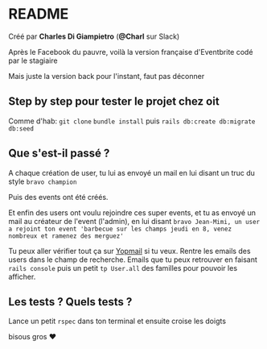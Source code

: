 # README

Créé par **Charles Di Giampietro** (**@Charl** sur Slack)

Après le Facebook du pauvre, voilà la version française d'Eventbrite codé par le stagiaire

Mais juste la version back pour l'instant, faut pas déconner

## Step by step pour tester le projet chez oit

Comme d'hab: `git clone` `bundle install` puis `rails db:create db:migrate db:seed`

## Que s'est-il passé ?

A chaque création de user, tu lui as envoyé un mail en lui disant un truc du style `bravo champion`

Puis des events ont été créés.

Et enfin des users ont voulu rejoindre ces super events, et tu as envoyé un mail au créateur de l'event (l'admin), en lui disant `bravo Jean-Mimi, un user a rejoint ton event 'barbecue sur les champs jeudi en 8, venez nombreux et ramenez des merguez'`

Tu peux aller vérifier tout ça sur [Yopmail](http://www.yopmail.com) si tu veux. 
Rentre les emails des users dans le champ de recherche. Emails que tu peux retrouver en faisant `rails console` puis un petit `tp User.all` des familles pour pouvoir les afficher.

## Les tests ? Quels tests ?

Lance un petit `rspec` dans ton terminal et ensuite croise les doigts

bisous gros :heart:


